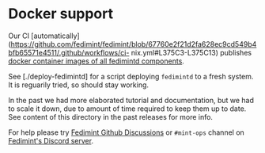 # Docker support

Our CI
[automatically](https://github.com/fedimint/fedimint/blob/67760e2f21d2fa628ec9cd549b4bfb65571e4511/.github/workflows/ci-
nix.yml#L375C3-L375C13) publishes [docker container images of all fedimintd
components](https://hub.docker.com/u/fedimint).

See [./deploy-fedimintd] for a script deploying `fedimintd` to a fresh system.
It is reguarily tried, so should stay working.

In the past we had more elaborated tutorial and documentation, but we had to scale
it down, due to amount of time required to keep them up to date. See content
of this directory in the past releases for more info.

For help please try [Fedimint Github Discussions](https://github.com/fedimint/fedimint/discussions)
or `#mint-ops` channel on [Fedimint's Discord server](https://chat.fedimint.org/).
